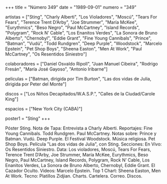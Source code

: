 +++
title = "Número 349"
date = "1989-09-01"
numero = "349"

artistas = ["Sting", "Charly Alberti", "Los Violadores", "Moscú", "Tears For Fears", "Terence Trent D’Arby", "Joe Strummer", "María McKee", "Eurythmics", "Beso Negro", "Paul McCartney", "Island Records", "Polygram", "Rock N’ Cable", "Los Enanitos Verdes", "La Sonora de Bruno Alberto", "Chernobyl", "Eddie Grant", "Fine Young Cannibals", "Prince", "Batman", "Vudú", "Todd Rundgren", "Deep Purple", "Woodstock", "Marcelo Epstein", "Pet Shop Boys", "Sheena Easton", "Men At Work", "Paul McCartney", "Os Resentidos Siniestro"]

colaboradores = ["Daniel Osvaldo Ripoll", "Juan Manuel Cibeira", "Rodrigo Fresán", "María José Gayoso", "Antonio Iribarne"]

peliculas = ["Batman, dirigida por Tim Burton", "Las dos vidas de Julia, dirigida por Peter del Monte"]

discos = ["Los Niños Decapitados/W.A.S.P.", "Calles de la Ciudad/Carole King"]

espacios = ["New York City (CABA)"]

poster1 = "Sting"
+++

Póster Sting. 
Nota de Tapa: Entrevista a Charly Alberti. 
Reportajes:
Fine Young Cannibals. Todd Rundgren. Paul McCartney.
Notas sobre:
Prince y Batman. 
Vudú. 
Deep Purple. 
El Festival Woodstock. 
Música religiosa. 
Pet Shop Boys. 
Película "Las dos vidas de Julia", con Sting.
Secciones: 
En Vivo: Os Resentidos Siniestro.
Data: Los violadores, Moscú, Tears For Fears, Terence Trent D’Arby, Joe Strummer, María McKee, Eurythmics, Beso Negro, Paul McCartney, Island Records, Polygram, Rock N’ Cable, Los Enanitos Verdes, La Sonora de Bruno Alberto, Chernobyl, Eddie Grant. 
El Cazador Oculto.
Videos: Marcelo Epstein. 
Top 1 Chart: Sheena Easton, Men At Work. 
Tecno: Platillos Zidjian. 
Charts. Cartelera. Correo. Discos.
